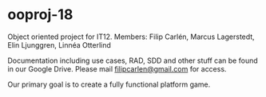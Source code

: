 ooproj-18
=======

Object oriented project for IT12. Members: Filip Carlén, Marcus Lagerstedt, Elin Ljunggren, Linnéa Otterlind


Documentation including use cases, RAD, SDD and other stuff can be found in our Google Drive. Please mail
filipcarlen@gmail.com for access. 

Our primary goal is to create a fully functional platform game. 

